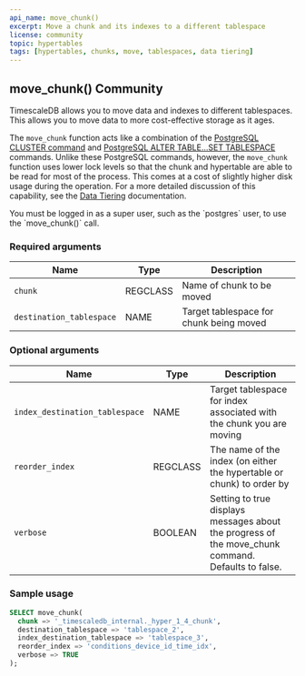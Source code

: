 ```yaml
---
api_name: move_chunk()
excerpt: Move a chunk and its indexes to a different tablespace
license: community
topic: hypertables
tags: [hypertables, chunks, move, tablespaces, data tiering]
---
```


## move_chunk() <tag type="community">Community</tag>
TimescaleDB allows you to move data and indexes to different tablespaces. This
allows you to move data to more cost-effective storage as it ages.

The `move_chunk` function acts like a combination of the
[PostgreSQL CLUSTER command][postgres-cluster] and
[PostgreSQL ALTER TABLE...SET TABLESPACE][postgres-altertable] commands. Unlike
these PostgreSQL commands, however, the `move_chunk` function uses lower lock
levels so that the chunk and hypertable are able to be read for most of the
process. This comes at a cost of slightly higher disk usage during the
operation. For a more detailed discussion of this capability, see the
[Data Tiering][using-data-tiering] documentation.

<highlight type="note">
You must be logged in as a super user, such as the `postgres` user,
to use the `move_chunk()` call.
</highlight>

### Required arguments

|Name|Type|Description|
|-|-|-|
|`chunk`|REGCLASS|Name of chunk to be moved|
|`destination_tablespace`|NAME|Target tablespace for chunk being moved|

### Optional arguments

|Name|Type|Description|
|-|-|-|
|`index_destination_tablespace`|NAME|Target tablespace for index associated with the chunk you are moving|
|`reorder_index`|REGCLASS|The name of the index (on either the hypertable or chunk) to order by|
|`verbose`|BOOLEAN|Setting to true displays messages about the progress of the move_chunk command. Defaults to false.|


### Sample usage

``` sql
SELECT move_chunk(
  chunk => '_timescaledb_internal._hyper_1_4_chunk',
  destination_tablespace => 'tablespace_2',
  index_destination_tablespace => 'tablespace_3',
  reorder_index => 'conditions_device_id_time_idx',
  verbose => TRUE
);
```

[postgres-cluster]: https://www.postgresql.org/docs/current/sql-cluster.html
[postgres-altertable]: https://www.postgresql.org/docs/13/sql-altertable.html
[using-data-tiering]: /timescaledb/:currentVersion:/how-to-guides/data-tiering/
